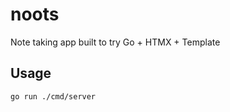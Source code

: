 # noots
Note taking app built to try Go + HTMX + Template

## Usage
```bash
go run ./cmd/server
```
